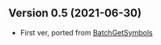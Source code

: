 ## Version 0.5 (2021-06-30)

- First ver, ported from [BatchGetSymbols](https://github.com/msperlin/BatchGetSymbols)
